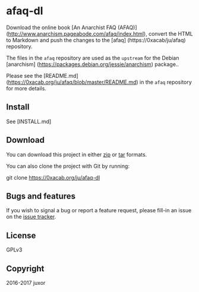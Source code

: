 afaq-dl
========

Download the online book [An Anarchist FAQ (AFAQ)]
(http://www.anarchism.pageabode.com/afaq/index.html),
convert the HTML to Markdown and push the changes to the [afaq]
(https://0xacab/ju/afaq) repository.

The files in the `afaq` repository are used as the `upstream` for the
Debian [anarchism]
(https://packages.debian.org/jessie/anarchism) package..

Please see the [README.md]
(https://0xacab.org/ju/afaq/blob/master/README.md) in the `afaq`
repository for more details.

Install
--------

See [INSTALL.md]

Download
--------

You can download this project in either
[zip](http://0xacab.org/ju/afaq-dl/zipball/master()) or
[tar](http://0xacab.org/ju/afaq-dl/tarball/master) formats.

You can also clone the project with Git by running:

   git clone https://0xacab.org/ju/afaq-dl

Bugs and features
-----------------

If you wish to signal a bug or report a feature request, please fill-in
an issue on the [issue tracker](https://0xacab.org/ju/afaq-dl/issues).

License
--------
GPLv3

Copyright
----------
2016-2017 juxor <ju at riseup dot net>
